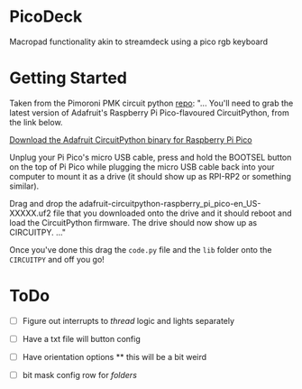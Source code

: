 # PicoDeck
Macropad functionality akin to streamdeck using a pico rgb keyboard

# Getting Started
Taken from the Pimoroni PMK circuit python [repo](1):
"...
You'll need to grab the latest version of Adafruit's Raspberry Pi Pico-flavoured CircuitPython, from the link below.

[Download the Adafruit CircuitPython binary for Raspberry Pi Pico](2)

Unplug your Pi Pico's micro USB cable, press and hold the BOOTSEL button on the top of Pi Pico while plugging the micro USB cable back into your computer to mount it as a drive (it should show up as RPI-RP2 or something similar).

Drag and drop the adafruit-circuitpython-raspberry_pi_pico-en_US-XXXXX.uf2 file that you downloaded onto the drive and it should reboot and load the CircuitPython firmware. The drive should now show up as CIRCUITPY.
..."

Once you've done this drag the `code.py` file and the `lib` folder onto the `CIRCUITPY` and off you go!


# ToDo
- [ ] Figure out interrupts to _thread_ logic and lights separately
- [ ] Have a txt file will button config
- [ ] Have orientation options ** this will be a bit weird
- [ ] bit mask config row for _folders_


[1]:https://github.com/pimoroni/pmk-circuitpython
[2]:https://circuitpython.org/board/raspberry_pi_pico/